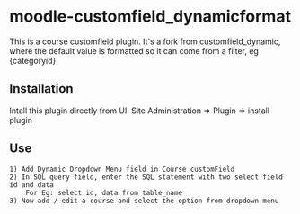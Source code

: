# moodle-customfield_dynamicformat
 This is a course customfield plugin. It's a fork from customfield_dynamic, where the default value is formatted so it can come from a filter, eg {categoryid}.
## Installation
 Intall this plugin directly from UI.
  Site Administration  => Plugin => install plugin

## Use
    1) Add Dynamic Dropdown Menu field in Course customField
    2) In SQL query field, enter the SQL statement with two select field id and data
        For Eg: select id, data from table_name
    3) Now add / edit a course and select the option from dropdown menu